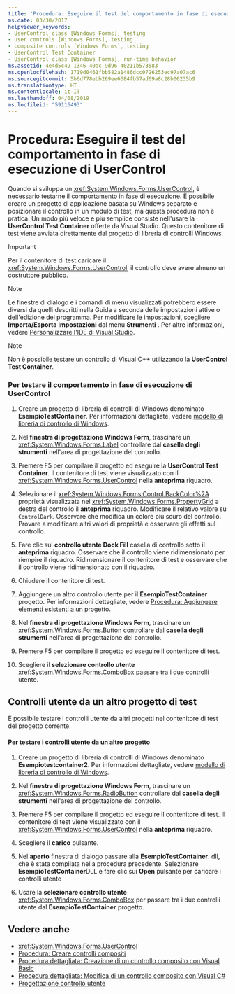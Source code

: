 ```yaml
---
title: 'Procedura: Eseguire il test del comportamento in fase di esecuzione di UserControl'
ms.date: 03/30/2017
helpviewer_keywords:
- UserControl class [Windows Forms], testing
- user controls [Windows Forms], testing
- composite controls [Windows Forms], testing
- UserControl Test Container
- UserControl class [Windows Forms], run-time behavior
ms.assetid: 4e4d5c49-1346-40ac-9d96-40211b573583
ms.openlocfilehash: 1719d0461fbb582a1486dcc0726253ec97a07ac6
ms.sourcegitcommit: 5b6d778ebb269ee6684fb57ad69a8c28b06235b9
ms.translationtype: HT
ms.contentlocale: it-IT
ms.lasthandoff: 04/08/2019
ms.locfileid: "59116493"
---
```

# <a name="how-to-test-the-run-time-behavior-of-a-usercontrol"></a>Procedura: Eseguire il test del comportamento in fase di esecuzione di UserControl
Quando si sviluppa un <xref:System.Windows.Forms.UserControl>, è necessario testarne il comportamento in fase di esecuzione. È possibile creare un progetto di applicazione basata su Windows separato e posizionare il controllo in un modulo di test, ma questa procedura non è pratica. Un modo più veloce e più semplice consiste nell'usare la **UserControl Test Container** offerte da Visual Studio. Questo contenitore di test viene avviata direttamente dal progetto di libreria di controlli Windows.  
  
> [!IMPORTANT]
>  Per il contenitore di test caricare il <xref:System.Windows.Forms.UserControl>, il controllo deve avere almeno un costruttore pubblico.  
  
> [!NOTE]
>  Le finestre di dialogo e i comandi di menu visualizzati potrebbero essere diversi da quelli descritti nella Guida a seconda delle impostazioni attive o dell'edizione del programma. Per modificare le impostazioni, scegliere **Importa/Esporta impostazioni** dal menu **Strumenti** . Per altre informazioni, vedere [Personalizzare l'IDE di Visual Studio](/visualstudio/ide/personalizing-the-visual-studio-ide).  
  
> [!NOTE]
>  Non è possibile testare un controllo di Visual C++ utilizzando la **UserControl Test Container**.  
  
### <a name="to-test-the-run-time-behavior-of-a-usercontrol"></a>Per testare il comportamento in fase di esecuzione di UserControl  
  
1.  Creare un progetto di libreria di controlli di Windows denominato **EsempioTestContainer**. Per informazioni dettagliate, vedere [modello di libreria di controllo di Windows](https://docs.microsoft.com/previous-versions/kxczf775(v=vs.100)).  
  
2.  Nel **finestra di progettazione Windows Form**, trascinare un <xref:System.Windows.Forms.Label> controllare dal **casella degli strumenti** nell'area di progettazione del controllo.  
  
3.  Premere F5 per compilare il progetto ed eseguire la **UserControl Test Container**. Il contenitore di test viene visualizzato con il <xref:System.Windows.Forms.UserControl> nella **anteprima** riquadro.  
  
4.  Selezionare il <xref:System.Windows.Forms.Control.BackColor%2A> proprietà visualizzata nel <xref:System.Windows.Forms.PropertyGrid> a destra del controllo il **anteprima** riquadro. Modificare il relativo valore su `ControlDark`. Osservare che modifica un colore più scuro del controllo. Provare a modificare altri valori di proprietà e osservare gli effetti sul controllo.  
  
5.  Fare clic sul **controllo utente Dock Fill** casella di controllo sotto il **anteprima** riquadro. Osservare che il controllo viene ridimensionato per riempire il riquadro. Ridimensionare il contenitore di test e osservare che il controllo viene ridimensionato con il riquadro.  
  
6.  Chiudere il contenitore di test.  
  
7.  Aggiungere un altro controllo utente per il **EsempioTestContainer** progetto. Per informazioni dettagliate, vedere [Procedura: Aggiungere elementi esistenti a un progetto](https://docs.microsoft.com/previous-versions/visualstudio/visual-studio-2010/9f4t9t92(v=vs.100)).  
  
8.  Nel **finestra di progettazione Windows Form**, trascinare un <xref:System.Windows.Forms.Button> controllare dal **casella degli strumenti** nell'area di progettazione del controllo.  
  
9. Premere F5 per compilare il progetto ed eseguire il contenitore di test.  
  
10. Scegliere il **selezionare controllo utente** <xref:System.Windows.Forms.ComboBox> passare tra i due controlli utente.  
  
## <a name="testing-user-controls-from-another-project"></a>Controlli utente da un altro progetto di test  
 È possibile testare i controlli utente da altri progetti nel contenitore di test del progetto corrente.  
  
#### <a name="to-test-user-controls-from-another-project"></a>Per testare i controlli utente da un altro progetto  
  
1.  Creare un progetto di libreria di controlli di Windows denominato **Esempiotestcontainer2**. Per informazioni dettagliate, vedere [modello di libreria di controllo di Windows](https://docs.microsoft.com/previous-versions/kxczf775(v=vs.100)).  
  
2.  Nel **finestra di progettazione Windows Form**, trascinare un <xref:System.Windows.Forms.RadioButton> controllare dal **casella degli strumenti** nell'area di progettazione del controllo.  
  
3.  Premere F5 per compilare il progetto ed eseguire il contenitore di test. Il contenitore di test viene visualizzato con il <xref:System.Windows.Forms.UserControl> nella **anteprima** riquadro.  
  
4.  Scegliere il **carico** pulsante.  
  
5.  Nel **aperto** finestra di dialogo passare alla **EsempioTestContainer**. dll, che è stata compilata nella procedura precedente. Selezionare **EsempioTestContainer**DLL e fare clic sui **Open** pulsante per caricare i controlli utente  
  
6.  Usare la **selezionare controllo utente** <xref:System.Windows.Forms.ComboBox> per passare tra i due controlli utente dal **EsempioTestContainer** progetto.  
  
## <a name="see-also"></a>Vedere anche

- <xref:System.Windows.Forms.UserControl>
- [Procedura: Creare controlli compositi](how-to-author-composite-controls.md)
- [Procedura dettagliata: Creazione di un controllo composito con Visual Basic](walkthrough-authoring-a-composite-control-with-visual-basic.md)
- [Procedura dettagliata: Modifica di un controllo composito con Visual C#](walkthrough-authoring-a-composite-control-with-visual-csharp.md)
- [Progettazione controllo utente](https://docs.microsoft.com/previous-versions/visualstudio/visual-studio-2010/183c3hth(v=vs.100))
